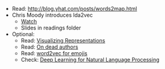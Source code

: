 - Read: http://blog.yhat.com/posts/words2map.html 
- Chris Moody introduces lda2vec 
    - [Watch](https://www.youtube.com/watch?v=eHcBeVnAiD4)
    - Slides in readings folder
- Optional:
    - Read: [Visualizing Representations](http://colah.github.io/posts/2015-01-Visualizing-Representations/)
    - Read: [On dead authors](http://googleresearch.blogspot.com/2016/02/on-personalities-of-dead-authors.html)
    - Read: [word2vec for emojis](http://instagram-engineering.tumblr.com/post/117889701472/emojineering-part-1-machine-learning-for-emoji) 
    - Check: [Deep Learning for Natural Language Processing](http://cs224d.stanford.edu/syllabus.html)
